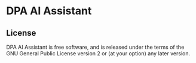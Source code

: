 # DPA AI Assistant

## License

DPA AI Assistant is free software, and is released under the terms of the GNU General Public License version 2 or (at your option) any later version.
